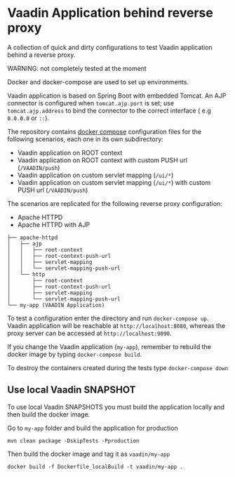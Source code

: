 # Vaadin Application behind reverse proxy

A collection of quick and dirty configurations to test Vaadin application behind
a reverse proxy.

WARNING: not completely tested at the moment


Docker and docker-compose are used to set up environments.

Vaadin application is based on Spring Boot with embedded Tomcat.
An AJP connector is configured when `tomcat.ajp.port` is set;
use `tomcat.ajp.address` to bind the connector to the correct interface (
e.g `0.0.0.0` or `::`).

The repository
contains [docker compose](https://docs.docker.com/compose/reference/)
configuration files for the following scenarios, each one in its own
subdirectory:

* Vaadin application on ROOT context
* Vaadin application on ROOT context with custom PUSH url (`/VAADIN/push`)
* Vaadin application on custom servlet mapping (`/ui/*`)
* Vaadin application on custom servlet mapping (`/ui/*`) with custom PUSH
  url (`/VAADIN/push`)

The scenarios are replicated for the following reverse proxy configuration:

* Apache HTTPD
* Apache HTTPD with AJP

```
├── apache-httpd
│   ├── ajp
│   │   ├── root-context
│   │   ├── root-context-push-url
│   │   ├── servlet-mapping
│   │   └── servlet-mapping-push-url
│   └── http
│       ├── root-context
│       ├── root-context-push-url
│       ├── servlet-mapping
│       └── servlet-mapping-push-url
└── my-app (VAADIN Application)
```

To test a configuration enter the directory and run `docker-compose up`.
Vaadin application will be reachable at `http://localhost:8080`, whereas the
proxy server can be accessed at `http://localhost:9090`.

If you change the Vaadin application (`my-app`), remember to rebuild the docker
image by typing `docker-compose build`.

To destroy the containers created during the tests type `docker-compose down`

## Use local Vaadin SNAPSHOT

To use local Vaadin SNAPSHOTS you must build the application locally and then
build the docker image.

Go to `my-app` folder and build the application for production

```
mvn clean package -DskipTests -Pproduction 
```

Then build the docker image and tag it as `vaadin/my-app`

```
docker build -f Dockerfile_localBuild -t vaadin/my-app .
```
